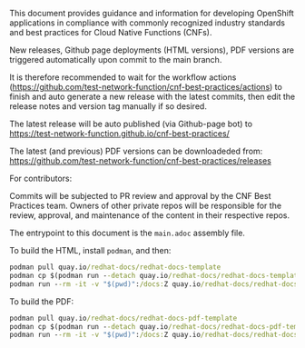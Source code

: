 This document provides guidance and information for developing OpenShift applications in compliance with commonly recognized industry standards and best practices for Cloud Native Functions (CNFs).

New releases, Github page deployments (HTML versions), PDF versions are triggered automatically upon commit to the main branch. 

It is therefore recommended to wait for the workflow actions (https://github.com/test-network-function/cnf-best-practices/actions) to finish and auto generate a new release with the latest commits, then edit the release notes and version tag manually if so desired.

The latest release will be auto published (via Github-page bot) to https://test-network-function.github.io/cnf-best-practices/

The latest (and previous) PDF versions can be downloadeded from: https://github.com/test-network-function/cnf-best-practices/releases


For contributors:

Commits will be subjected to PR review and approval by the CNF Best Practices team.
Owners of other private repos will be responsible for the review, approval, and maintenance of the content in their respective repos.



The entrypoint to this document is the `main.adoc` assembly file.

To build the HTML, install `podman`, and then:

```cmd
podman pull quay.io/redhat-docs/redhat-docs-template
podman cp $(podman run --detach quay.io/redhat-docs/redhat-docs-template):/assets ./assets
podman run --rm -it -v "$(pwd)":/docs:Z quay.io/redhat-docs/redhat-docs-template main.adoc
```

To build the PDF:

```cmd
podman pull quay.io/redhat-docs/redhat-docs-pdf-template
podman cp $(podman run --detach quay.io/redhat-docs/redhat-docs-pdf-template):/pdf-assets ./pdf-assets
podman run --rm -it -v "$(pwd)":/docs:Z quay.io/redhat-docs/redhat-docs-pdf-template main.adoc
```
